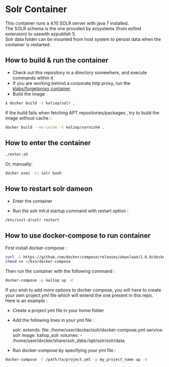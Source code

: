 Solr Container
=========

This container runs a 4.10 SOLR server with java 7 installed.  
The SOLR schema is the one provided by ezsystems (from ezfind extension) to usewith  ezpublish 5.  
Solr data folder can be mounted from host system to persist data when the container is restarted.

How to build & run the container
--------------------------------

* Check out this repository in a directory somewhere, and execute commands within it
* If you are working behind a corporate http proxy, run the [klabs/forgetproxy container](https://registry.hub.docker.com/u/klabs/forgetproxy/)
* Build the image

``` bash
$ docker build -t kaliop/solr .
```

If the build fails when fetching APT repositories/packages , try to build the image without cache :

``` sh
docker build --no-cache -t kaliop/varnish4 .
```

## How to enter the container

``` sh
./enter.sh
```

Or, manually:

``` sh
docker exec -ti solr bash
```

## How to restart solr dameon

* Enter the container

* Run the solr init.d startup command with restart option :

``` sh
/etc/init.d/solr restart
```

## How to use docker-compose to run container

First install docker-compose :

``` sh
curl -L https://github.com/docker/compose/releases/download/1.6.0/docker-compose-`uname -s`-`uname -m` > ~/bin/docker-compose
chmod +x ~/bin/docker-compose
```

Then run the container with the following command :

``` sh
docker-compose -p kaliop up -d
```

If you wish to add more options to docker compose, you will have to create your own project.yml file which will extend the one present in this repo.
Here is an example :

* Create a project.yml file in your home folder

* Add the following lines in your yml file :


    solr:
	    extends:
	      file: /home/user/docker/solr/docker-compose.yml
	      service: solr
	    image: kaliop_solr
	    volumes:
	     - /home/user/docker/share/solr_data:/opt/solr/solr/data


* Run docker-compose by specifying your yml file :

``` sh
docker-compose -f /path/to/project.yml -p my_project_name up -d
```